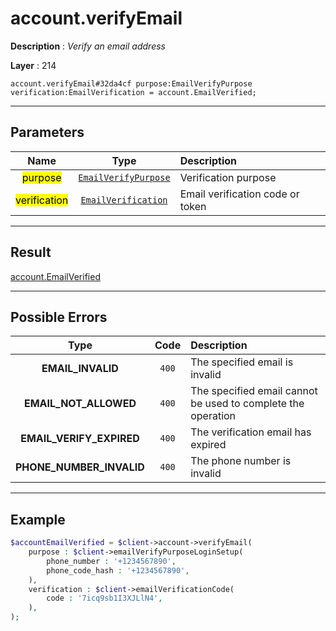 # account.verifyEmail

**Description** : *Verify an email address*

**Layer** : 214

```tl
account.verifyEmail#32da4cf purpose:EmailVerifyPurpose verification:EmailVerification = account.EmailVerified;
```

---

## Parameters

| Name | Type | Description |
| :---: | :---: | :--- |
| <mark>purpose</mark> | [`EmailVerifyPurpose`](type/EmailVerifyPurpose) | Verification purpose |
| <mark>verification</mark> | [`EmailVerification`](type/EmailVerification) | Email verification code or token |

---

## Result

[account.EmailVerified](type/account.EmailVerified)

---

## Possible Errors

| Type | Code | Description |
| :---: | :---: | :--- |
| **EMAIL_INVALID** | `400` | The specified email is invalid |
| **EMAIL_NOT_ALLOWED** | `400` | The specified email cannot be used to complete the operation |
| **EMAIL_VERIFY_EXPIRED** | `400` | The verification email has expired |
| **PHONE_NUMBER_INVALID** | `400` | The phone number is invalid |

---

## Example

```php
$accountEmailVerified = $client->account->verifyEmail(
	purpose : $client->emailVerifyPurposeLoginSetup(
		phone_number : '+1234567890',
		phone_code_hash : '+1234567890',
	),
	verification : $client->emailVerificationCode(
		code : '7icq9sb1I3XJLlN4',
	),
);
```